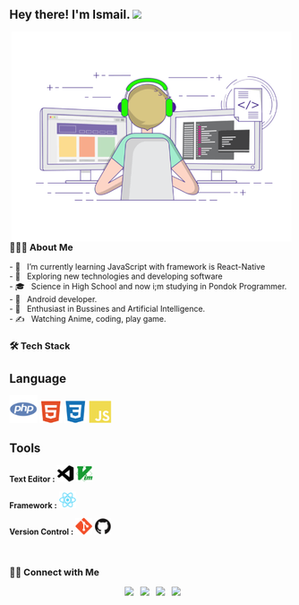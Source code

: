<h2> Hey there! I'm Ismail. <img src="https://github.com/souvikguria98/souvikguria98/blob/master/Hi.gif" width="25"></h2>
<img align="right" alt="GIF" src="https://raw.githubusercontent.com/devSouvik/devSouvik/master/gif3.gif" width="500"/>
<h3> 👨🏻‍💻 About Me </h3>
- 🔭 &nbsp; I’m currently learning JavaScript with framework is React-Native <br>
- 🤔 &nbsp; Exploring new technologies and developing software <br>
- 🎓 &nbsp; Science in High School and now i;m studying in Pondok Programmer. <br>
- 💼 &nbsp; Android developer. <br>
- 🌱 &nbsp; Enthusiast in Bussines and Artificial Intelligence. <br>
- ✍️ &nbsp; Watching Anime, coding, play game. <br>

<h3>🛠 Tech Stack</h3>

## Language

<img src="https://raw.githubusercontent.com/devicons/devicon/master/icons/php/php-plain.svg" alt="PHP" width=50 />
<img src="https://raw.githubusercontent.com/devicons/devicon/master/icons/html5/html5-plain.svg" alt="html" width=40 />
<img src="https://raw.githubusercontent.com/devicons/devicon/master/icons/css3/css3-plain.svg" alt="css" width=40 />
<img src="https://raw.githubusercontent.com/devicons/devicon/master/icons/javascript/javascript-plain.svg" alt="javascript" width=40 />

## Tools

**Text Editor :**
<img src="https://raw.githubusercontent.com/devicons/devicon/master/icons/vscode/vscode-plain.svg" alt="vscode" width=30 />
<img src="https://raw.githubusercontent.com/devicons/devicon/master/icons/vim/vim-plain.svg" alt="vim" width=30 />

**Framework :**
<img src="https://raw.githubusercontent.com/devicons/devicon/master/icons/react/react-original.svg" alt="React" width=30 />

**Version Control :**
<img src="https://raw.githubusercontent.com/devicons/devicon/master/icons/git/git-plain.svg" alt="git" width=30 />
<img src="https://raw.githubusercontent.com/devicons/devicon/master/icons/github/github-original.svg" alt="github" width=30 />

<br>

<h3> 🤝🏻 Connect with Me </h3>

<p align="center">
&nbsp; <a href="https://twitter.com/iT_Tzmail" target="_blank" rel="noopener noreferrer"><img src="https://img.icons8.com/plasticine/100/000000/twitter.png" width="50" /></a>  
&nbsp; <a href="https://www.instagram.com/ismailify" target="_blank" rel="noopener noreferrer"><img src="https://img.icons8.com/plasticine/100/000000/instagram-new.png" width="50" /></a>  
&nbsp; <a href="https://www.facebook.com/ismail.nuralam.12/" target="_blank" rel="noopener noreferrer"><img src="https://img.icons8.com/plasticine/100/000000/facebook.png" width="50" /></a>
&nbsp; <a href="mailto:ismailnuralam@gmail.com" target="_blank" rel="noopener noreferrer"><img src="https://img.icons8.com/plasticine/100/000000/gmail.png"  width="50" /></a>
</p>

